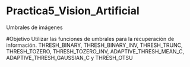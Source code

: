 # Practica5_Vision_Artificial
Umbrales de imágenes

#Objetivo
Utilizar las funciones de umbrales para la recuperación de información.
THRESH_BINARY, THRESH_BINARY_INV, THRESH_TRUNC, THRESH_TOZERO, THRESH_TOZERO_INV, ADAPTIVE_THRESH_MEAN_C, ADAPTIVE_THRESH_GAUSSIAN_C y THRESH_OTSU
